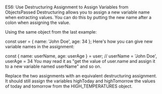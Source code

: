 ES6: Use Destructuring Assignment to Assign Variables from ObjectsPassed
Destructuring allows you to assign a new variable name when extracting values. You can do this by putting the new name after a colon when assigning the value.

Using the same object from the last example:

const user = { name: 'John Doe', age: 34 };
Here's how you can give new variable names in the assignment:

const { name: userName, age: userAge } = user;
// userName = 'John Doe', userAge = 34
You may read it as "get the value of user.name and assign it to a new variable named userName" and so on.

Replace the two assignments with an equivalent destructuring assignment. It should still assign the variables highToday and highTomorrow the values of today and tomorrow from the HIGH_TEMPERATURES object.
